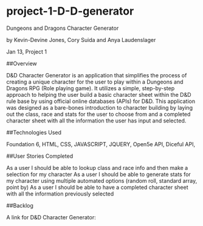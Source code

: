 # project-1-D-D-generator
Dungeons and Dragons Character Generator

by Kevin-Devine Jones, Cory Suida and Anya Laudenslager

Jan 13, Project 1

##Overview

D&D Character Generator is an application that simplifies the process of creating a unique character for the user to play within a Dungeons and Dragons RPG (Role playing game). It utilizes a simple, step-by-step approach to helping the user build a basic character sheet within the D&D rule base by using official online databases (APIs) for D&D. This application was designed as a bare-bones introduction to character building by laying out the class, race and stats for the user to choose from and a completed character sheet with all the information the user has input and selected.

##Technologies Used

Foundation 6,
HTML, CSS, JAVASCRIPT, JQUERY,
Open5e API,
Diceful API,

##User Stories Completed

As a user I should be able to lookup class and race info and then make a selection for my character
As a user I should be able to generate stats for my character using multiple automated options (random roll, standard array, point by)
As a user I should be able to have a completed character sheet with all the information previously selected

##Backlog

A link for D&D Character Generator: 
